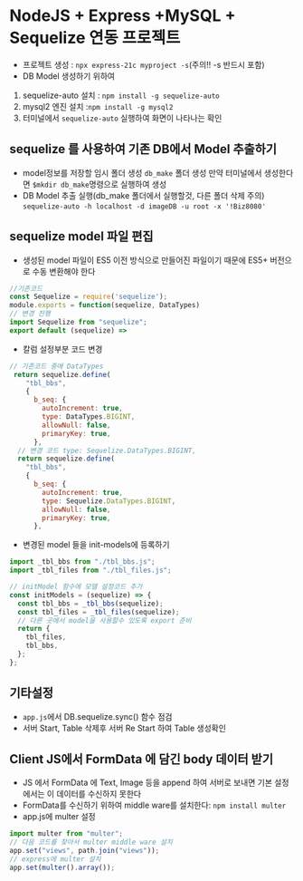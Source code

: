 # NodeJS + Express +MySQL + Sequelize 연동 프로젝트

- 프로젝트 생성 : `npx express-21c myproject -s`(주의!! -s 반드시 포함)
- DB Model 생성하기 위하여

1. sequelize-auto 설치 : `npm install -g sequelize-auto`
2. mysql2 엔진 설치 :`npm install -g mysql2`
3. 터미널에서 `sequelize-auto` 실행하여 화면이 나타나는 확인

## sequelize 를 사용하여 기존 DB에서 Model 추출하기

- model정보를 저장할 임시 폴더 생성 `db_make` 폴더 생성
  만약 터미널에서 생성한다면 `$mkdir db_make`명령으로 실행하여 생성
- DB Model 추출 실행(db_make 폴더에서 실행할것, 다른 폴더 삭제 주의)
  `sequelize-auto -h localhost -d imageDB -u root -x '!Biz8080'`

## sequelize model 파일 편집

- 생성된 model 파일이 ES5 이전 방식으로 만들어진 파일이기 때문에 ES5+
  버전으로 수동 변환해야 한다

```js
//기존코드
const Sequelize = require('sequelize');
module.exports = function(sequelize, DataTypes)
// 변경 진행
import Sequelize from "sequelize";
export default (sequelize) =>


```

- 칼럼 설정부분 코드 변경

```js
// 기존코드 중에 DataTypes
 return sequelize.define(
    "tbl_bbs",
    {
      b_seq: {
        autoIncrement: true,
        type: DataTypes.BIGINT,
        allowNull: false,
        primaryKey: true,
      },
  // 변경 코드 type: Sequelize.DataTypes.BIGINT,
  return sequelize.define(
    "tbl_bbs",
    {
      b_seq: {
        autoIncrement: true,
        type: Sequelize.DataTypes.BIGINT,
        allowNull: false,
        primaryKey: true,
      },

```

- 변경된 model 들을 init-models에 등록하기

```js
import _tbl_bbs from "./tbl_bbs.js";
import _tbl_files from "./tbl_files.js";

// initModel 함수에 모델 설정코드 추가
const initModels = (sequelize) => {
  const tbl_bbs = _tbl_bbs(sequelize);
  const tbl_files = _tbl_files(sequelize);
  // 다른 곳에서 model을 사용할수 있도록 export 준비
  return {
    tbl_files,
    tbl_bbs,
  };
};
```

## 기타설정

- `app.js`에서 DB.sequelize.sync() 함수 점검
- 서버 Start, Table 삭제후 서버 Re Start 하여 Table 생성확인

## Client JS에서 FormData 에 담긴 body 데이터 받기

- JS 에서 FormData 에 Text, Image 등을 append 하여 서버로 보내면 기본 설정에서는 이 데이터를 수신하지 못한다
- FormData를 수신하기 위하여 middle ware를 설치한다: `npm install multer`
- app.js에 multer 설정

```js
import multer from "multer";
// 다음 코드를 찾아서 multer middle ware 설치
app.set("views", path.join("views"));
// express에 multer 설치
app.set(multer().array());
```
